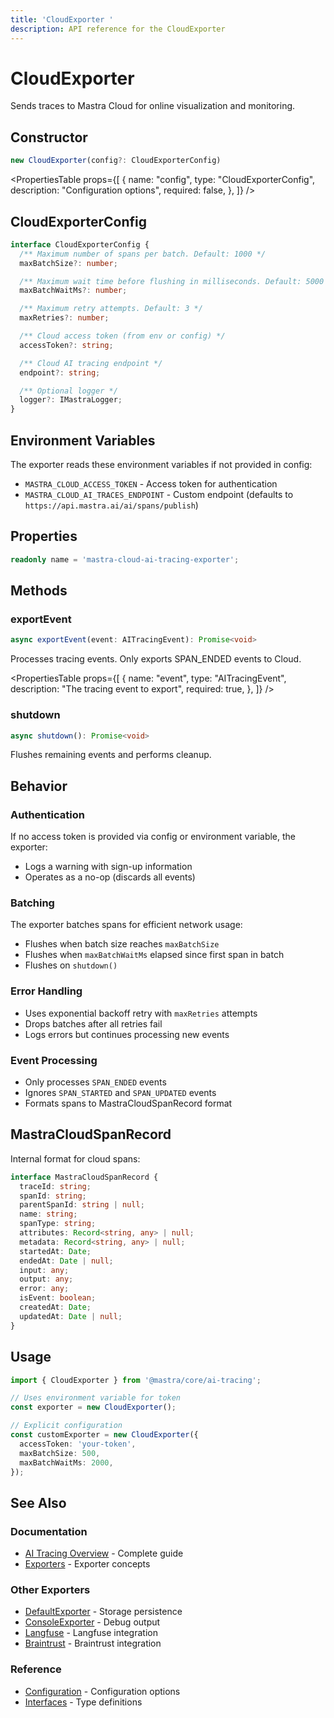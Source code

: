 ```yaml
---
title: 'CloudExporter '
description: API reference for the CloudExporter
---
```


# CloudExporter

Sends traces to Mastra Cloud for online visualization and monitoring.

## Constructor

```typescript
new CloudExporter(config?: CloudExporterConfig)
```

<PropertiesTable
props={[
{
name: "config",
type: "CloudExporterConfig",
description: "Configuration options",
required: false,
},
]}
/>

## CloudExporterConfig

```typescript
interface CloudExporterConfig {
  /** Maximum number of spans per batch. Default: 1000 */
  maxBatchSize?: number;

  /** Maximum wait time before flushing in milliseconds. Default: 5000 */
  maxBatchWaitMs?: number;

  /** Maximum retry attempts. Default: 3 */
  maxRetries?: number;

  /** Cloud access token (from env or config) */
  accessToken?: string;

  /** Cloud AI tracing endpoint */
  endpoint?: string;

  /** Optional logger */
  logger?: IMastraLogger;
}
```

## Environment Variables

The exporter reads these environment variables if not provided in config:

- `MASTRA_CLOUD_ACCESS_TOKEN` - Access token for authentication
- `MASTRA_CLOUD_AI_TRACES_ENDPOINT` - Custom endpoint (defaults to `https://api.mastra.ai/ai/spans/publish`)

## Properties

```typescript
readonly name = 'mastra-cloud-ai-tracing-exporter';
```

## Methods

### exportEvent

```typescript
async exportEvent(event: AITracingEvent): Promise<void>
```

Processes tracing events. Only exports SPAN_ENDED events to Cloud.

<PropertiesTable
props={[
{
name: "event",
type: "AITracingEvent",
description: "The tracing event to export",
required: true,
},
]}
/>

### shutdown

```typescript
async shutdown(): Promise<void>
```

Flushes remaining events and performs cleanup.

## Behavior

### Authentication

If no access token is provided via config or environment variable, the exporter:

- Logs a warning with sign-up information
- Operates as a no-op (discards all events)

### Batching

The exporter batches spans for efficient network usage:

- Flushes when batch size reaches `maxBatchSize`
- Flushes when `maxBatchWaitMs` elapsed since first span in batch
- Flushes on `shutdown()`

### Error Handling

- Uses exponential backoff retry with `maxRetries` attempts
- Drops batches after all retries fail
- Logs errors but continues processing new events

### Event Processing

- Only processes `SPAN_ENDED` events
- Ignores `SPAN_STARTED` and `SPAN_UPDATED` events
- Formats spans to MastraCloudSpanRecord format

## MastraCloudSpanRecord

Internal format for cloud spans:

```typescript
interface MastraCloudSpanRecord {
  traceId: string;
  spanId: string;
  parentSpanId: string | null;
  name: string;
  spanType: string;
  attributes: Record<string, any> | null;
  metadata: Record<string, any> | null;
  startedAt: Date;
  endedAt: Date | null;
  input: any;
  output: any;
  error: any;
  isEvent: boolean;
  createdAt: Date;
  updatedAt: Date | null;
}
```

## Usage

```typescript
import { CloudExporter } from '@mastra/core/ai-tracing';

// Uses environment variable for token
const exporter = new CloudExporter();

// Explicit configuration
const customExporter = new CloudExporter({
  accessToken: 'your-token',
  maxBatchSize: 500,
  maxBatchWaitMs: 2000,
});
```

## See Also

### Documentation

- [AI Tracing Overview](/docs/observability/ai-tracing/overview) - Complete guide
- [Exporters](/docs/observability/ai-tracing/overview#exporters) - Exporter concepts

### Other Exporters

- [DefaultExporter](/docs/reference/observability/ai-tracing/exporters/default-exporter) - Storage persistence
- [ConsoleExporter](/docs/reference/observability/ai-tracing/exporters/console-exporter) - Debug output
- [Langfuse](/docs/reference/observability/ai-tracing/exporters/langfuse) - Langfuse integration
- [Braintrust](/docs/reference/observability/ai-tracing/exporters/braintrust) - Braintrust integration

### Reference

- [Configuration](/docs/reference/observability/ai-tracing/configuration) - Configuration options
- [Interfaces](/docs/reference/observability/ai-tracing/interfaces) - Type definitions
